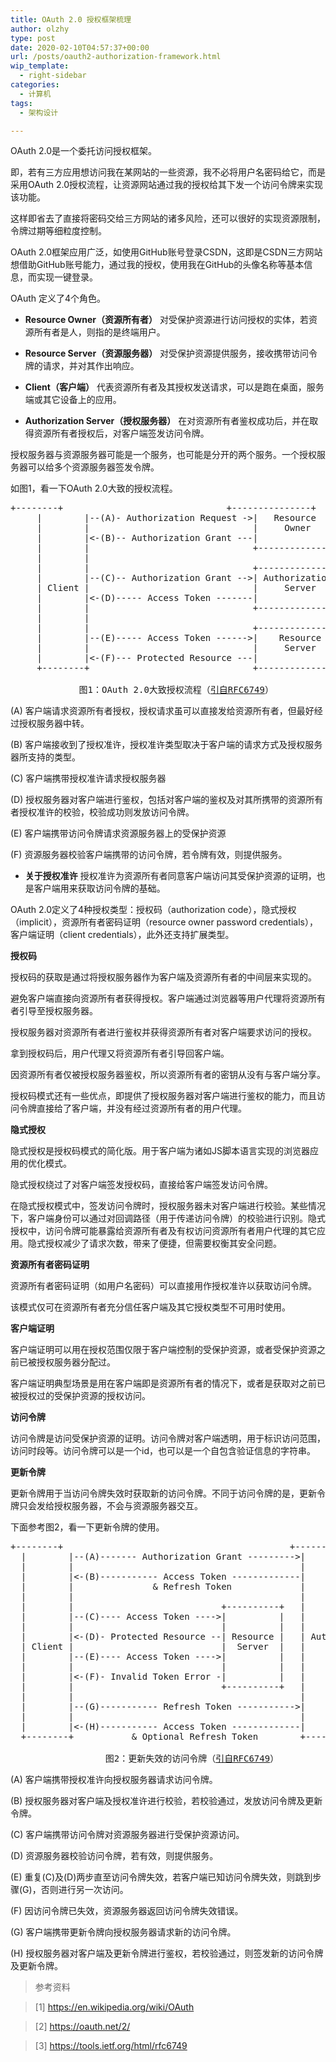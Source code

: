 ```yaml
---
title: OAuth 2.0 授权框架梳理
author: olzhy
type: post
date: 2020-02-10T04:57:37+00:00
url: /posts/oauth2-authorization-framework.html
wip_template:
  - right-sidebar
categories:
  - 计算机
tags:
  - 架构设计

---
```

OAuth 2.0是一个委托访问授权框架。
  
即，若有三方应用想访问我在某网站的一些资源，我不必将用户名密码给它，而是采用OAuth 2.0授权流程，让资源网站通过我的授权给其下发一个访问令牌来实现该功能。
  
这样即省去了直接将密码交给三方网站的诸多风险，还可以很好的实现资源限制，令牌过期等细粒度控制。
  
OAuth 2.0框架应用广泛，如使用GitHub账号登录CSDN，这即是CSDN三方网站想借助GitHub账号能力，通过我的授权，使用我在GitHub的头像名称等基本信息，而实现一键登录。

OAuth 定义了4个角色。

  * **Resource Owner（资源所有者）**
对受保护资源进行访问授权的实体，若资源所有者是人，则指的是终端用户。

  * **Resource Server（资源服务器）**
对受保护资源提供服务，接收携带访问令牌的请求，并对其作出响应。

  * **Client（客户端）**
代表资源所有者及其授权发送请求，可以是跑在桌面，服务端或其它设备上的应用。

  * **Authorization Server（授权服务器）**
在对资源所有者鉴权成功后，并在取得资源所有者授权后，对客户端签发访问令牌。 

授权服务器与资源服务器可能是一个服务，也可能是分开的两个服务。一个授权服务器可以给多个资源服务器签发令牌。

如图1，看一下OAuth 2.0大致的授权流程。

<pre>+--------+                               +---------------+
     |        |--(A)- Authorization Request ->|   Resource    |
     |        |                               |     Owner     |
     |        |&lt;-(B)-- Authorization Grant ---|               |
     |        |                               +---------------+
     |        |
     |        |                               +---------------+
     |        |--(C)-- Authorization Grant -->| Authorization |
     | Client |                               |     Server    |
     |        |&lt;-(D)----- Access Token -------|               |
     |        |                               +---------------+
     |        |
     |        |                               +---------------+
     |        |--(E)----- Access Token ------>|    Resource   |
     |        |                               |     Server    |
     |        |&lt;-(F)--- Protected Resource ---|               |
     +--------+                               +---------------+

             图1：OAuth 2.0大致授权流程（<a href="https://tools.ietf.org/html/rfc6749" rel="noopener" target="_blank">引自RFC6749</a>）
</pre>

(A) 客户端请求资源所有者授权，授权请求虽可以直接发给资源所有者，但最好经过授权服务器中转。
  
(B) 客户端接收到了授权准许，授权准许类型取决于客户端的请求方式及授权服务器所支持的类型。
  
(C) 客户端携带授权准许请求授权服务器
  
(D) 授权服务器对客户端进行鉴权，包括对客户端的鉴权及对其所携带的资源所有者授权准许的校验，校验成功则发放访问令牌。
  
(E) 客户端携带访问令牌请求资源服务器上的受保护资源
  
(F) 资源服务器校验客户端携带的访问令牌，若令牌有效，则提供服务。

  * **关于授权准许**
授权准许为资源所有者同意客户端访问其受保护资源的证明，也是客户端用来获取访问令牌的基础。
  
OAuth 2.0定义了4种授权类型：授权码（authorization code），隐式授权（implicit），资源所有者密码证明（resource owner password credentials），客户端证明（client credentials），此外还支持扩展类型。

**授权码**
  
授权码的获取是通过将授权服务器作为客户端及资源所有者的中间层来实现的。
  
避免客户端直接向资源所有者获得授权。客户端通过浏览器等用户代理将资源所有者引导至授权服务器。
  
授权服务器对资源所有者进行鉴权并获得资源所有者对客户端要求访问的授权。
  
拿到授权码后，用户代理又将资源所有者引导回客户端。
  
因资源所有者仅被授权服务器鉴权，所以资源所有者的密钥从没有与客户端分享。
  
授权码模式还有一些优点，即提供了授权服务器对客户端进行鉴权的能力，而且访问令牌直接给了客户端，并没有经过资源所有者的用户代理。

**隐式授权**
  
隐式授权是授权码模式的简化版。用于客户端为诸如JS脚本语言实现的浏览器应用的优化模式。
  
隐式授权绕过了对客户端签发授权码，直接给客户端签发访问令牌。
  
在隐式授权模式中，签发访问令牌时，授权服务器未对客户端进行校验。某些情况下，客户端身份可以通过对回调路径（用于传递访问令牌）的校验进行识别。隐式授权中，访问令牌可能暴露给资源所有者及有权访问资源所有者用户代理的其它应用。隐式授权减少了请求次数，带来了便捷，但需要权衡其安全问题。

**资源所有者密码证明**
  
资源所有者密码证明（如用户名密码）可以直接用作授权准许以获取访问令牌。
  
该模式仅可在资源所有者充分信任客户端及其它授权类型不可用时使用。

**客户端证明**
  
客户端证明可以用在授权范围仅限于客户端控制的受保护资源，或者受保护资源之前已被授权服务器分配过。
  
客户端证明典型场景是用在客户端即是资源所有者的情况下，或者是获取对之前已被授权过的受保护资源的授权访问。

**访问令牌**
  
访问令牌是访问受保护资源的证明。访问令牌对客户端透明，用于标识访问范围，访问时段等。访问令牌可以是一个id，也可以是一个自包含验证信息的字符串。

**更新令牌**
  
更新令牌用于当访问令牌失效时获取新的访问令牌。不同于访问令牌的是，更新令牌只会发给授权服务器，不会与资源服务器交互。
  
下面参考图2，看一下更新令牌的使用。

<pre>+--------+                                           +---------------+
  |        |--(A)------- Authorization Grant --------->|               |
  |        |                                           |               |
  |        |&lt;-(B)----------- Access Token -------------|               |
  |        |               &#038; Refresh Token             |               |
  |        |                                           |               |
  |        |                            +----------+   |               |
  |        |--(C)---- Access Token ---->|          |   |               |
  |        |                            |          |   |               |
  |        |&lt;-(D)- Protected Resource --| Resource |   | Authorization |
  | Client |                            |  Server  |   |     Server    |
  |        |--(E)---- Access Token ---->|          |   |               |
  |        |                            |          |   |               |
  |        |&lt;-(F)- Invalid Token Error -|          |   |               |
  |        |                            +----------+   |               |
  |        |                                           |               |
  |        |--(G)----------- Refresh Token ----------->|               |
  |        |                                           |               |
  |        |&lt;-(H)----------- Access Token -------------|               |
  +--------+           &#038; Optional Refresh Token        +---------------+
 
                  图2：更新失效的访问令牌（<a href="https://tools.ietf.org/html/rfc6749" rel="noopener" target="_blank">引自RFC6749</a>）
</pre>

(A) 客户端携带授权准许向授权服务器请求访问令牌。
  
(B) 授权服务器对客户端及授权准许进行校验，若校验通过，发放访问令牌及更新令牌。
  
(C) 客户端携带访问令牌对资源服务器进行受保护资源访问。
  
(D) 资源服务器校验访问令牌，若有效，则提供服务。
  
(E) 重复(C)及(D)两步直至访问令牌失效，若客户端已知访问令牌失效，则跳到步骤(G)，否则进行另一次访问。
  
(F) 因访问令牌已失效，资源服务器返回访问令牌失效错误。
  
(G) 客户端携带更新令牌向授权服务器请求新的访问令牌。
  
(H) 授权服务器对客户端及更新令牌进行鉴权，若校验通过，则签发新的访问令牌及更新令牌。

> 参考资料
  
> [1]&nbsp;<a href="https://en.wikipedia.org/wiki/OAuth" target="blank">https://en.wikipedia.org/wiki/OAuth</a>
  
> [2]&nbsp;<a href="https://oauth.net/2/" target="blank">https://oauth.net/2/</a>
  
> [3]&nbsp;<a href="https://tools.ietf.org/html/rfc6749" target="blank">https://tools.ietf.org/html/rfc6749</a>